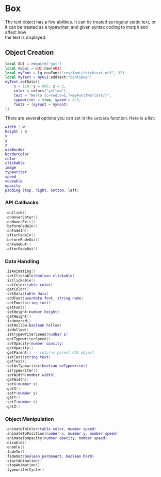 # Box
The text object has a few abilities. It can be treated as regular static text, or<br>
it can be treated as a typewriter, and given syntax coding to morph and affect how<br>
the text is displayed.
## Object Creation
```lua
local GUI = require("gui")
local myGui = GUI:new(GUI)
local myFont = lg.newFont("res/font/thicktext.otf", 32)
local myText = myGui:addText("continue")
myText:setData({
	x = 110, y = 490, z = 2, 
	color = colors("yellow"), 
	text = "Hello {c=red,d=1,f=myFont}World!{/}",
	typewriter = true, speed = 0.5,
	fonts = {myFont = myFont}
})
```
There are several options you can set in the `setData` function. Here is a list:
```lua
width | w
height | h
x
y
z
useBorder
borderColor
color
clickable
image
typewriter
speed
moveable
opacity
padding [top, right, bottom, left]
```
### API Callbacks
```lua
:onClick()
:onHoverEnter()
:onHoverExit()
:beforeFadeIn()
:onFadeIn()
:afterFadeIn()
:beforeFadeOut()
:onFadeOut()
:afterFadeOut()
```
### Data Handling
```lua
:isAnimating()
:setClickable(boolean clickable)
:isClickable()
:setColor(table color)
:getColor()
:setData(table data)
:addFont(userdata font, string name)
:setFont(string font)
:getFont()
:setHeight(number height)
:getHeight()
:isHovered()
:setHollow(boolean hollow)
:isHollow()
:setTypewriterSpeed(number s)
:getTypewriterSpeed()
:setOpacity(number opacity)
:getOpacity()
:getParent() -- returns parent GUI object
:setText(string text)
:getText()
:setAsTypewriter(boolean beTypewriter)
:isTypewriter()
:setWidth(number width)
:getWidth()
:setX(number x)
:getX()
:setY(number y)
:getY()
:setZ(number z)
:getZ()
```
### Object Manipulation
```lua
:animateToColor(table color, number speed)
:animateToPosition(number x, number y, number speed)
:animateToOpacity(number opacity, number speed)
:disable()
:enable()
:fadeIn()
:fadeOut(boolean permanent, boolean hard)
:startAnimation()
:stopAnimation()
:typewriterCycle()
```